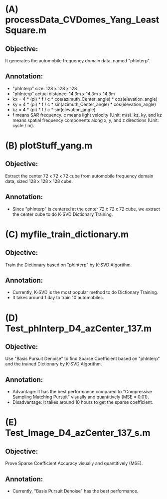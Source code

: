 # (A) processData_CVDomes_Yang_LeastSquare.m 
## **Objective:** 
It generates the automobile frequency domain data, named "phInterp". 

## **Annotation:** 
- "phInterp" size: 128 x 128 x 128
- "phInterp" actual distance: 14.3m x 14.3m x 14.3m
- kx = 4 * (pi) * f / c * cos(azimuth_Center_angle) * cos(elevation_angle) 
- ky = 4 * (pi) * f / c * sin(azimuth_Center_angle) * cos(elevation_angle) 
- kz = 4 * (pi) * f / c * sin(elevation_angle)
- f means SAR frequency. c means light velocity (Unit: m/s). kz, ky, and kz means spatial frequency components along x, y, and z directions (Unit: cycle / m). 

# (B) plotStuff_yang.m 
## **Objective:** 
Extract the center 72 x 72 x 72 cube from automobile frequency domain data, sized 128 x 128 x 128 cube. 

## **Annotation:**  
- Since "phInterp" is centered at the center 72 x 72 x 72 cube, we extract the center cube to do K-SVD Dictionary Training. 

# (C) myfile_train_dictionary.m 
## **Objective:** 
Train the Dictionary based on "phInterp" by K-SVD Algortihm. 

## **Annotation:** 
- Currently, K-SVD is the most popular method to do Dictionary Training.
- It takes around 1 day to train 10 automobiles. 

# (D) Test_phInterp_D4_azCenter_137.m 
## **Objective:** 
Use "Basis Pursuit Denoise" to find Sparse Coefficient based on "phInterp" and the trained Dictionary by K-SVD Algorithm. 

## **Annotation:** 
- Advantage: It has the best performance compared to "Compressive Sampling Matching Pursuit" visually and quantitively (MSE = 0.01).
- Disadvantage: It takes around 10 hours to get the sparse coefficient. 

# (E) Test_Image_D4_azCenter_137_s.m 
## **Objective:** 
Prove Sparse Coefficient Accuracy visually and quantitively (MSE). 

## **Annotation:** 
- Currently, "Basis Pursuit Denoise" has the best performance. 
